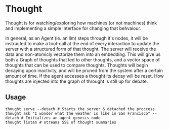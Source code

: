 # Thought
Thought is for watching/exploring how machines (or not machines) think and implementing a simple interface for changing that behvaiour.

In general, as an Agent (ie. an llm) steps through it's nodes, it will be instructed to make a tool-call at the end of every interaction to update the server with a structured form of that thought. The server will receive the data and non-atomicly vectorize them into an embedding. This will give us both a Graph of thoughts that led to other thoughts, and a vector space of thoughts that can be used to compare thoughts. Thoughts will begin decaying upon inactivity, and will be pruned from the system after a certain amount of time. If the agent accesses a thought its decay will be reset. How thoughts are injected into the graph of throught is still up for debate.


## Usage

```shell
thought serve --detach # Starts the server & detached the proccess
thought ask "I wonder what the weather is like in San Francisco" --detach # Initializes an agent genesis node
thought listen # streams SSE of thought summaries
```
